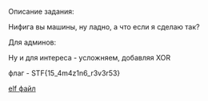 Описание задания:

Нифига вы машины, ну ладно, а что если я сделаю так?

Для админов:

Ну и для интереса - усложняем, добавляя XOR

флаг - STF{15_4m4z1n6_r3v3r53}

[elf файл](./hard_rev)
